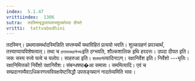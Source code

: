 ```yaml
---
index:  5.1.47
vrittiindex:  1306
sutra:  तदस्मिन्वृद्ध्यायलाभशुल्कोपदा दीयते
vritti:  tattvabodhini 
---
```


तदस्मिन्। प्रथमासमर्थादस्मिन्निति सप्तम्यर्थे यथाविहितं प्रत्ययो भवति। शुल्कग्रहणं प्रपञ्चार्थं, तस्याप्यायविशेषत्वात्। तथा च `ठगायस्थानेभ्यः`इति ठग्भवति, शौल्कशालिक इथि हरदत्तः। उपदा दीयत इति। जसः सस्य रुत्वे यत्वे च यलोपः। साहरुआ इति। `शतमाने`त्यादिनाऽण्। रक्षानिर्वेश इति। निर्वेशो ---भृतिः। रक्षानिमित्तको निर्वेशो रक्षानिर्वेशः। संबन्धषष्ठ�आ समासः। सममित्यादि। एवं च सम्प्रदानस्यैवाऽधिकरणत्वविवक्षयेष्टसिद्धौ उपसङ्ख्यानं नादर्तव्यमिति भावः।

